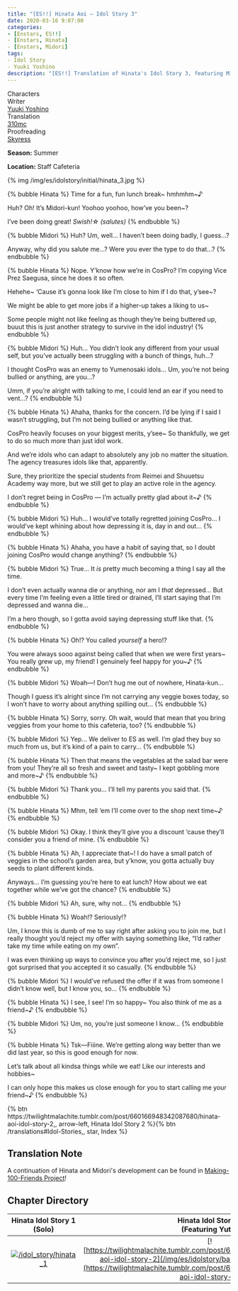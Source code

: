 ```yaml
---
title: "[ES!!] Hinata Aoi – Idol Story 3"
date: 2020-03-16 9:07:00
categories:
- [Enstars, ES!!]
- [Enstars, Hinata]
- [Enstars, Midori]
tags:
- Idol Story
- Yuuki Yoshino
description: "[ES!!] Translation of Hinata's Idol Story 3, featuring Midori."
---
```

<div class="three-wrapper" style="--storyColor:#965e7d;--storyColor-rgb:150,94,125;--storyColor-h:326.8;--storyColor-s: 23%;--storyColor-l:47.8%;">
    <div class="info-area">
        <div class="info">
            <div class="info-item characters">
                <div class="label">
                    Characters
                </div>
                <div class="value">
								<a href="/categories/Enstars/Hinata" character="Hinata"></a>
                <a href="/categories/Enstars/Midori" character="Midori"></a>
                </div>
            </div>
            <div class="info-item one">
                <div class="label">
                    Writer
                </div>
                <div class="value">
                    <a href="/tags/Yuuki-Yoshino/">Yuuki Yoshino</a>
                </div>
            </div>
            <div class="info-item two">
                <div class="label">
                    Translation
                </div>
                <div class="value">
                    <a href="/about">310mc</a>
                </div>
            </div>
            <div class="info-item three">
                <div class="label">
                   Proofreading
                </div>
                <div class="value">
                    <a href="https://twitter.com/skyress_tl">Skyress</a>
                </div>
            </div>
        </div>
    </div>
</div>

<!-- more -->

<div class="msr-season summer">
    <p><span><b>Season:</b> Summer</span></p>
</div>

<div class="msr-location">
    <p><span><b>Location:</b> Staff Cafeteria</span></p>
</div>

{% img /img/es/idolstory/initial/hinata_3.jpg %}

{% bubble Hinata %}
Time for a fun, fun lunch break~ hmhmhm~♪

Huh? Oh! It’s Midori-kun! Yoohoo yoohoo, how’ve you been~?

I’ve been doing great! *Swish!☆ <th>(salutes)</th>*
{% endbubble %}

{% bubble Midori %}
Huh? Um, well… I haven’t been doing badly, I guess…?

Anyway, why did you salute me…? Were you ever the type to do that…?
{% endbubble %}

{% bubble Hinata %}
Nope. Y’know how we’re in CosPro? I’m copying Vice Prez Saegusa, since he does it so often.

Hehehe~ ‘Cause it’s gonna look like I’m close to him if I do that, y’see~?

We might be able to get more jobs if a higher-up takes a liking to us~

Some people might not like feeling as though they’re being buttered up, buuut this is just another strategy to survive in the idol industry!
{% endbubble %}

{% bubble Midori %}
Huh… You didn’t look any different from your usual self, but you’ve actually been struggling with a bunch of things, huh…?

I thought CosPro was an enemy to Yumenosaki idols… Um, you’re not being bullied or anything, are you…?

Umm, if you’re alright with talking to me, I could lend an ear if you need to vent…?
{% endbubble %}

{% bubble Hinata %}
Ahaha, thanks for the concern. I’d be lying if I said I wasn’t struggling, but I’m not being bullied or anything like that.

CosPro heavily focuses on your biggest merits, y’see~ So thankfully, we get to do so much more than just idol work.

And we’re idols who can adapt to absolutely any job no matter the situation. The agency treasures idols like that, apparently.

Sure, they prioritize the special students from Reimei and Shuuetsu Academy way more, but we still get to play an active role in the agency.

I don’t regret being in CosPro — I’m actually pretty glad about it~♪
{% endbubble %}

{% bubble Midori %}
Huh… I would’ve totally regretted joining CosPro… I would’ve kept whining about how depressing it is, day in and out…
{% endbubble %}

{% bubble Hinata %}
Ahaha, you have a habit of saying that, so I doubt joining CosPro would change anything?
{% endbubble %}

{% bubble Midori %}
True… It *is* pretty much becoming a thing I say all the time.

I don’t even actually wanna die or anything, nor am I *that* depressed… But every time I’m feeling even a little tired or drained, I’ll start saying that I’m depressed and wanna die…

I’m a hero though, so I gotta avoid saying depressing stuff like that.
{% endbubble %}

{% bubble Hinata %}
Oh!? You called *yourself* a hero!?

You were always sooo against being called that when we were first years~ You really grew up, my friend! I genuinely feel happy for you~♪
{% endbubble %}

{% bubble Midori %}
Woah—! Don’t hug me out of nowhere, Hinata-kun…

Though I guess it’s alright since I’m not carrying any veggie boxes today, so I won’t have to worry about anything spilling out…
{% endbubble %}

{% bubble Hinata %}
Sorry, sorry. Oh wait, would that mean that you bring veggies from your home to this cafeteria, too?
{% endbubble %}

{% bubble Midori %}
Yep… We deliver to ES as well. I’m glad they buy so much from us, but it’s kind of a pain to carry…
{% endbubble %}

{% bubble Hinata %}
Then that means the vegetables at the salad bar were from you! They’re all so fresh and sweet and tasty~ I kept gobbling more and more~♪
{% endbubble %}

{% bubble Midori %}
Thank you… I’ll tell my parents you said that.
{% endbubble %}

{% bubble Hinata %}
Mhm, tell ‘em I’ll come over to the shop next time~♪
{% endbubble %}

{% bubble Midori %}
Okay. I think they’ll give you a discount ‘cause they’ll consider you a friend of mine.
{% endbubble %}

{% bubble Hinata %}
Ah, I appreciate that~! I do have a small patch of veggies in the school’s garden area, but y’know, you gotta actually buy seeds to plant different kinds.

Anyways… I’m guessing you’re here to eat lunch? How about we eat together while we’ve got the chance?
{% endbubble %}

{% bubble Midori %}
Ah, sure, why not…
{% endbubble %}

{% bubble Hinata %}
Woah!? Seriously!?

Um, I know this is dumb of me to say right after asking you to join me, but I really thought you’d reject my offer with saying something like, “I’d rather take my time while eating on my own”.

I was even thinking up ways to convince you after you’d reject me, so I just got surprised that you accepted it so casually.
{% endbubble %}

{% bubble Midori %}
I would’ve refused the offer if it was from someone I didn’t know well, but I know you, so…
{% endbubble %}

{% bubble Hinata %}
I see, I see! I’m so happy~ You also think of me as a friend~♪
{% endbubble %}

{% bubble Midori %}
Um, no, you’re just someone I know…
{% endbubble %}

{% bubble Hinata %}
Tsk—Fiiine. We’re getting along way better than we did last year, so this is good enough for now.

Let’s talk about all kindsa things while we eat! Like our interests and hobbies~

I can only hope this makes us close enough for you to start calling me your friend~♪
{% endbubble %}

<div toc>{% btn https://twilightmalachite.tumblr.com/post/660166948342087680/hinata-aoi-idol-story-2,, arrow-left, Hinata Idol Story 2 %}{% btn /translations#Idol-Stories,, star, Index %}</div>

## Translation Note

A continuation of Hinata and Midori's development can be found in <a href="/making_100_friends_project" target="_blank">Making-100-Friends Project</a>!

## Chapter Directory
Hinata Idol Story 1<br>(Solo)|Hinata Idol Story 2<br>(Featuring Yuta)|Hinata Idol Story 3<br>(Featuring Midori)
:-:|:-:|:-:
[![/idol_story/hinata_1](/img/es/idolstory/banner/hinataidolstory1.jpg)](/idol_story/hinata_1)|[![https://twilightmalachite.tumblr.com/post/660166948342087680/hinata-aoi-idol-story-2](/img/es/idolstory/banner/hinataidolstory2.jpg)](https://twilightmalachite.tumblr.com/post/660166948342087680/hinata-aoi-idol-story-2)|[![/idol_story/hinata_3](/img/es/idolstory/banner/hinataidolstory3.jpg)](/idol_story/hinata_3)

